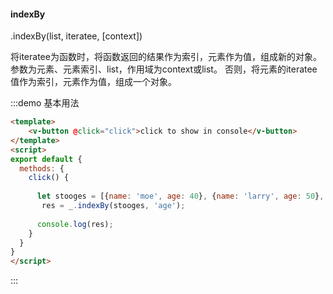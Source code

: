 #### indexBy

.indexBy(list, iteratee, [context]) 

将iteratee为函数时，将函数返回的结果作为索引，元素作为值，组成新的对象。参数为元素、元素索引、list，作用域为context或list。
否则，将元素的iteratee值作为索引，元素作为值，组成一个对象。

:::demo 基本用法
```html
<template>
    <v-button @click="click">click to show in console</v-button>
</template>
<script>
export default {
  methods: {
    click() {
      
      let stooges = [{name: 'moe', age: 40}, {name: 'larry', age: 50}, {name: 'curly', age: 60}],
       res = _.indexBy(stooges, 'age');
      
      console.log(res);
    }
  }
}
</script>
```
:::
